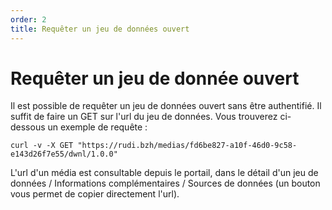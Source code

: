 ```yaml
---
order: 2
title: Requêter un jeu de données ouvert
---
```


# Requêter un jeu de donnée ouvert

Il est possible de requêter un jeu de données ouvert sans être authentifié.
Il suffit de faire un GET sur l'url du jeu de données. Vous trouverez ci-dessous un exemple de requête :
```
curl -v -X GET "https://rudi.bzh/medias/fd6be827-a10f-46d0-9c58-e143d26f7e55/dwnl/1.0.0"
```

L'url d'un média est consultable depuis le portail, dans le détail d'un jeu de données / Informations complémentaires / Sources de données (un bouton vous permet de copier directement l'url).
